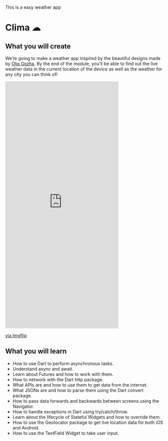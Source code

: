 
This is a easy weather app



# Clima ☁


## What you will create

We’re going to make a weather app inspired by the beautiful designs made by [Olia Gozha](https://dribbble.com/shots/4663154-). By the end of the module, you'll be able to find out the live weather data in the current location of the device as well as the weather for any city you can think of!

<div style="width:360px;max-width:100%;"><div style="height:0;padding-bottom:217.78%;position:relative;"><iframe width="360" height="784" style="position:absolute;top:0;left:0;width:100%;height:100%;" frameBorder="0" src="https://imgflip.com/embed/4htbml"></iframe></div><p><a href="https://imgflip.com/gif/4htbml">via Imgflip</a></p></div>

## What you will learn

- How to use Dart to perform asynchronous tasks.
- Understand async and await.
- Learn about Futures and how to work with them.
- How to network with the Dart http package.
- What APIs are and how to use them to get data from the internet.
- What JSONs are and how to parse them using the Dart convert package.
- How to pass data forwards and backwards between screens using the Navigator.
- How to handle exceptions in Dart using try/catch/throw.
- Learn about the lifecycle of Stateful Widgets and how to override them.
- How to use the Geolocator package to get live location data for both iOS and Android.
- How to use the TextField Widget to take user input.


